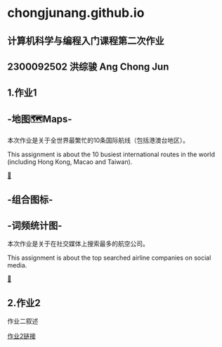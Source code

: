 # chongjunang.github.io
## 计算机科学与编程入门课程第二次作业

## 2300092502 洪综骏 Ang Chong Jun

## 1.作业1
## -地图🗺️Maps-
本次作业是关于全世界最繁忙的10条国际航线（包括港澳台地区）。

This assignment is about the 10 busiest international routes in the world (including Hong Kong, Macao and Taiwan).

[🔗](https://chongjunang.github.io/busiest_route.html)
## -组合图标-
## -词频统计图-
本次作业是关于在社交媒体上搜索最多的航空公司。

This assignment is about the top searched airline companies on social media.

[🔗](https://chongjunang.github.io/airline_wordcloud.html)
## 2.作业2
作业二叙述

[作业2链接]()
